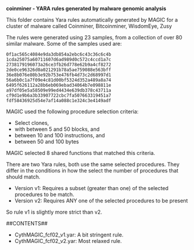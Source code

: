 **coinminer - YARA rules generated by malware genomic analysis**

This folder contains Yara rules automatically generated by MAGIC for a cluster of malware called Coinminer, Bitcoinminer, WisdomEye, Zusy

The rules were generated using 23 samples, from a collection of over 80 similar malware. Some of the samples used are:

    0f1ac565c4084e9da3db854a2ebc6c43c36c6c4b
    1cda25075a60711607d6ad989d0c572c4ccd1a7c
    2738179196073a26ce3fb26d778e62b9a4cf8272    
    2de0ce96326d0a021291b78a5ae759088e563bff
    36e8b076e80b3e92b753e476fb4d73c2d68997d1
    56a6b0c1a7f09e4c81d00bf5324d352a489a8a74
    6495f626112a28b6eb069ebad34064b7e098811e
    a97df05e5a58509e99ed4434e639db378c43711a
    cf9d1e9b6a3b33907722cbc7fa507663319451a7
    fdf58436925d54e7af14a088c1e324c3e4149adf


MAGIC used the following procedure selection criteria:

   - Select clones,
   - with between 5 and 50 blocks, and
   - between 10 and 100 instructions, and
   - between 50 and 100 bytes

MAGIC selected 8 shared functions that matched this criteria.

There are two Yara rules, both use the same selected procedures. They differ in the conditions in how the select the number of procedures that should match.
   - Version v1: Requires a subset (greater than one) of the  selected procedures to be match.
   - Version v2: Requires ANY one of the selected procedures to be present

So rule v1 is slightly more strict than v2. 

##CONTENTS##

   - CythMAGIC_fcf02_v1.yar: A bit stringent rule. 
   - CythMAGIC_fcf02_v2.yar: Most relaxed rule.
   


